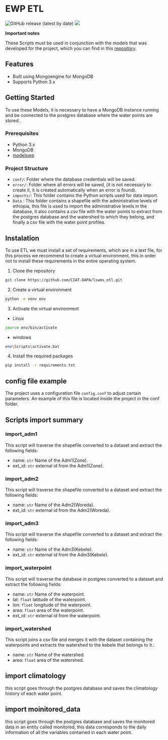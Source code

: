 # EWP ETL

![GitHub release (latest by date)](https://img.shields.io/github/v/release/CIAT-DAPA/lswms_models) ![](https://img.shields.io/github/v/tag/CIAT-DAPA/lswms_models)

**Important notes**

These Scripts must be used in conjunction with the models that was developed for the project, which you can find in this [repository](https://github.com/CIAT-DAPA/lswms_models).
## Features

- Built using Mongoengine for MongoDB
- Supports Python 3.x

## Getting Started

To use these Models, it is necessary to have a MongoDB instance running and be connected to the postgres database where the water points are stored..

### Prerequisites

- Python 3.x
- MongoDB
- [modelswp](https://github.com/CIAT-DAPA/spcat_orm)

### Project Structure

- `conf/`: Folder where the database credentials will be saved.
- `error/`: Folder where all errors will be saved, (it is not necessary to create it, it is created automatically when an error is found).
- `imports/`: This folder contains the Python scripts used for data import.
- `Data` : This folder contains a shapefile with the administrative levels of ethiopia, this file is used to import the administrative levels in the database, it also contains a csv file with the water points to extract from the postgres database and the watershed to which they belong, and finally a csv file with the water point profiles. 


## Instalation

To use ETL we must install a set of requirements, which are in a text file, for this process we recommend to create a virtual environment, this in order not to install these requirements in the entire operating system.

1. Clone the repository
````sh
git clone https://github.com/CIAT-DAPA/lswms_etl.git
````

2. Create a virtual environment
````sh
python -m venv env
````

3. Activate the virtual environment
- Linux
````sh
source env/bin/activate
````
- windows
````sh
env\Scripts\activate.bat
````

4. Install the required packages

````sh
pip install -r requirements.txt
````

## config file example


The project uses a configuration file `config.conf` to adjust certain parameters. An example of this file is located inside the project in the conf folder.


## Scripts import summary


### import_adm1

This script will traverse the shapefile converted to a dataset and extract the following fields:

- name: `str` Name of the Adm1(Zone).
- ext_id: `str` external id from the Adm1(Zone).

### import_adm2

This script will traverse the shapefile converted to a dataset and extract the following fields:

- name: `str` Name of the Adm2(Woreda).
- ext_id: `str` external id from the Adm2(Woreda).

### import_adm3

This script will traverse the shapefile converted to a dataset and extract the following fields:

- name: `str` Name of the Adm3(Kebele).
- ext_id: `str` external id from the Adm3(Kebele).

### import_waterpoint

This script will traverse the database in postgres converted to a dataset and extract the following fields:

- name: `str` Name of the waterpoint.
- lat: `float` latitude of the waterpoint.
- lon: `float` longitude of the waterpoint.
- area: `float` area of the waterpoint.
- ext_id: `str` external id from the waterpoint.

### import_watershed

This script joins a csv file and merges it with the dataset containing the waterpoints and extracts the watershed to the kebele that belongs to it.:

- name: `str` Name of the watershed.
- area: `float` area of the watershed.

## import climatology

this script goes through the postgres database and saves the climatology history of each water point.

## import moinitored_data
this script goes through the postgres database and saves the monitored data in an entity called monitored, this data corresponds to the daily information of all the variables contained in each water point.
